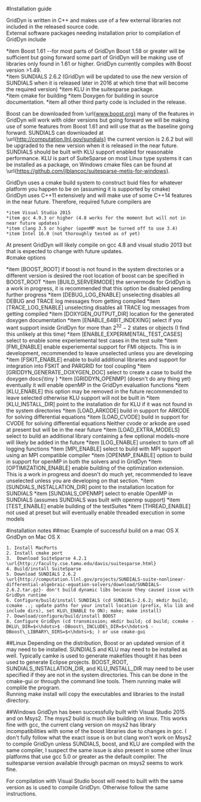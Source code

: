 #Installation guide

GridDyn is written in C++ and makes use of a few external libraries not included in the released source code.  
External software packages needing installation prior to compilation of GridDyn include

*item Boost 1.61  --for most parts of GridDyn Boost 1.58 or greater will be sufficient but going forward some part of GridDyn will be making use of libraries only found in 1.61 or higher.  GridDyn currently compiles with Boost version >1.49.  
*item SUNDIALS 2.6.2 (GridDyn will be updated to use the new version of SUNDIALS when it is released later in 2016 at which time that will become the required version)
*item KLU in the suitesparse package.  
*item cmake for building
*item Doxygen for building in source documentation.
*item all other third party code is included in the release.  


Boost can be downloaded from \url{www.boost.org}  many of the features in GridDyn will work with older versions but going forward we will be making use of some features from Boost 1.61 and will use that as the baseline going forward.    SUNDIALS can downloaded at \url{http://computation.llnl.gov/sundials} the current version is 2.6.2 but will be upgraded to the new version when it is released in the near future.  SUNDIALS should be built with KLU support enabled for reasonable performance.  KLU is part of SuiteSparse on most Linux type systems it can be installed as a package, on Windows  cmake files can be found at \url{https://github.com/jlblancoc/suitesparse-metis-for-windows}.  

GridDyn uses a cmake build system to construct buid files for whatever platform you happen to be on (assuming it is supported by cmake)  
GridDyn uses C++11 extensively and will make use of some C++14 features in the near future.    Therefore, required future compilers are 

	*item Visual Studio 2015
	*item gcc 4.9.3 or higher (4.8 works for the moment but will not in near future updates)
	*item clang 3.5 or higher (openMP must be turned off to use 3.4)
	*item Intel 16.0 (not thoroughly tested as of yet)


At present GridDyn will likely compile on gcc 4.8 and visual studio 2013 but that is expected to change with future updates.  
#cmake options

*item [BOOST\_ROOT]  if boost is not found in the system directories or a different version is desired the root location of boost can be specified in BOOST\_ROOT
*item [BUILD\_SERVERMODE]  the servermode for GridDyn is a work in progress, it is recommended that this option be disabled pending further progress
*item [DEBUG\_LOG\_ENABLE] unselecting disables all DEBUG and TRACE log messages from getting compiled
*item [TRACE\_LOG\_ENABLE] unselecting disables all TRACE log messages from getting compiled
*item [DOXYGEN\_OUTPUT\_DIR] location for the generated doxygen documentation
*item [ENABLE\_64BIT\_INDEXING]  select if you want support inside GridDyn for more than $2^{32}-2$ states or objects (I find this unlikely at this time)
*item [ENABLE\_EXPERIMENTAL\_TEST\_CASES]  select to enable some experiemental test cases in the test suite
*item [FMI\_ENABLE] enable experiemental support for FMI objects.  This is in development,  recommended to leave unselected unless you are developing 
*item [FSKIT\_ENABLE] enable to build additional libraries and support for integration into FSKIT and PARGRID for tool coupling
*item [GRIDDYN\_GENERATE\_DOXYGEN\_DOC]  select to create a case to build the doxygen docs{\tiny }
*item [GRIDDYN\_OPENMP] (doesn't do any thing yet) eventually it will enable openMP in the GridDyn evaluation functions
*item [KLU\_ENABLE] this option may be removed in the future recommended to leave selected otherwise KLU support will not be built in
*item [KLU\_INSTALL\_DIR]  point to the installation dir for KLU if it was not found in the system directories
*item [LOAD\_ARKODE] build in support for ARKODE for solving differential equations
*item [LOAD\_CVODE] build in support for CVODE for solving differential equations Neither cvode or arkode are used at present but will be in the near future
*item [LOAD\_EXTRA\_MODELS] select to build an additional library containing a few optional models-more will likely be added in the future
*item [LOG\_ENABLE]  unselect to turn off all logging functions
*item [MPI\_ENABLE] select to build with MPI support using an MPI compatible compiler
*item [OPENMP\_ENABLE] option to build in support for openMP in both the solvers and in GridDyn
*item [OPTIMIZATION\_ENABLE]  enable building of the optimization extension.  This is a work in progress and doesn't do much yet,  recommended to leave unselected unless you are developing on that section.
*item [SUNDIALS\_INSTALLATION\_DIR] point to the installation location for SUNDIALS
*item [SUNDIALS\_OPENMP]  select to enable OpenMP in SUNDIALS (assumes SUNDIALS was built with openmp support)
*item [TEST\_ENABLE]  enable building of the testSuites
*item [THREAD\_ENABLE]   not used at preset but will eventually enable threaded execution in some models


#installation notes
##mac
Example of successful build on a mac OS X
GridDyn on Mac OS X


	1. Install MacPorts
	2. Install cmake port
	3.	Download SuiteSparse 4.2.1 \url{http://faculty.cse.tamu.edu/davis/suitesparse.html}
	4. Build/install SuiteSparse
	5. Download SUNDIALS 2.6.2 \url{http://computation.llnl.gov/projects/SUNDIALS-suite-nonlinear-differential-algebraic-equation-solvers/download/SUNDIALS-2.6.2.tar.gz}- don't build dynamic libs because they caused issue with GridDyn runtime
	6. Configure/build/install SUNDIALS (cd SUNDIALS-2.6.2; mkdir build; ccmake ..; update paths for your install location (prefix, klu lib and include dirs), set KLU\_ENABLE to ON); make; make install)
	7. Download/configure/build/install BOOST 
	8. Configure GridDyn (cd transmission; mkdir build; cd build; ccmake -DKLU\_DIR=$<\hdots>$ -DBoost\_INCLUDE\_DIR=$<\hdots>$ -DBoost\_LIBRARY\_DIRS=$<\hdots>$; ) or use cmake-gui


##Linux
Depending on the distribution, Boost or an updated version of it may need to be installed.  SUNDIALS and KLU may need to be installed as well.  Typically camke is used to generate makefiles thought it has been used to generate Eclipse projects.    BOOST\_ROOT, SUNDIALS\_INSTALLATION\_DIR, and KLU\_INSTALL\_DIR may need to be user specified if they are not in the system directories.  This can be done in the cmake-gui or through the command line tools.  Them running make will complile the program.   
Running make install will copy the executables and libraries to the install directory.  

##Windows
GridDyn has been successfully built with Visual Studio 2015 and on Msys2.  The msys2 build is much like building on linux.  This works fine with gcc,  the current clang version on msys2 has library incompatibilities with some of the boost libraries due to changes in gcc.  I don't fully follow what the exact issue is on but clang won't work on Msys2 to compile GridDyn unless SUNDIALS, boost, and KLU are compiled with the same compiler, I suspect the same issue is also present in some other linux platforms that use gcc 5.0 or greater as the default compiler.  The suitesparse version available through pacman on msys2 seems to work fine.  

For compilation with Visual Studio boost will need to built with the same version as is used to compile GridDyn.  Otherwise follow the same instructions.  